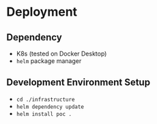 # Deployment
## Dependency
* K8s (tested on Docker Desktop)
* `helm` package manager
## Development Environment Setup
* `cd ./infrastructure`
* `helm dependency update`
* `helm install poc .`